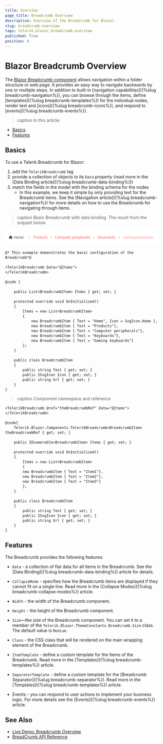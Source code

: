 ```yaml
---
title: Overview
page_title: Breadcrumb Overview
description: Overview of the Breadcrumb for Blazor.
slug: breadcrumb-overview
tags: telerik,blazor,breadcrumb,overview
published: True
position: 0
---
```


# Blazor Breadcrumb Overview

The <a href="https://www.telerik.com/blazor-ui/breadcrumb" target="_blank">Blazor Breadcrumb component</a> allows navigation within a folder structure or web page. It provides an easy way to navigate backwards by one or multiple steps. In addition to built-in [navigation capabilities]({%slug breadcrumb-navigation%}), you can browse through the items, define [templates]({%slug breadcrumb-templates%}) for the individual nodes, render text and [icons]({%slug breadcrumb-icons%}), and respond to [events]({%slug breadcrumb-events%}).

>caption In this article:

* [Basics](#basics)
* [Features](#features)


## Basics

To use a Telerik Breadcrumb for Blazor:

1. add the `TelerikBreadcrumb` tag
1. provide a collection of objects to its `Data` property (read more in the [Data Binding article]({%slug breadcrumb-data-binding%}))
1. match the fields in the model with the binding schema for the nodes
    * In this example, we keep it simple by only providing text for the Breadcrumb items. See the [Navigation article]({%slug breadcrumb-navigation%}) for more details on how to use the Breadcrumb for navigating through items.

>caption Basic Breadcrumb with data binding. The result from the snippet below.

![Breadcrumb for Blazor](images/breadcrumb-basic-example.png)

````CSHTML
@* This example demonstrates the basic configuration of the Breadcrumb*@

<TelerikBreadcrumb Data="@Items">
</TelerikBreadcrumb>

@code {

    public List<BreadcrumbItem> Items { get; set; }

    protected override void OnInitialized()
    {
        Items = new List<BreadcrumbItem>
        {
            new BreadcrumbItem { Text = "Home", Icon = SvgIcon.Home },
            new BreadcrumbItem { Text = "Products"},
            new BreadcrumbItem { Text = "Computer peripherals"},
            new BreadcrumbItem { Text = "Keyboards"},
            new BreadcrumbItem { Text = "Gaming keyboards"}
        };
    }

    public class BreadcrumbItem
    {
        public string Text { get; set; }
        public ISvgIcon Icon { get; set; }
        public string Url { get; set; }
    } 
}
````


>caption Component namespace and reference

````CSHTML
<TelerikBreadcrumb @ref="theBreadcrumbRef" Data="@Items">
</TelerikBreadcrumb>

@code{
    Telerik.Blazor.Components.TelerikBreadcrumb<BreadcrumbItem> theBreadcrumbRef { get; set; }

    public IEnumerable<BreadcrumbItem> Items { get; set; }

    protected override void OnInitialized()
    {
        Items = new List<BreadcrumbItem>
        {
        new BreadcrumbItem { Text = "Item1"},
        new BreadcrumbItem { Text = "Item2"},
        new BreadcrumbItem { Text = "Item3"}
        };
    }

    public class BreadcrumbItem
    {
        public string Text { get; set; }
        public ISvgIcon Icon { get; set; }
        public string Url { get; set; }
    }
}
````

## Features

The Breadcrumb provides the following features:

* `Data` - a collection of flat data for all items in the Breadcrumb. See the [Data Binding]({%slug breadcrumb-data-binding%}) article for details.

* `CollapseMode` - specifies how the Breadcrumb items are displayed if they cannot fit on a single line. Read more in the [Collapse Modes]({%slug breadcrumb-collapse-modes%}) article.

* `Width` - the width of the Breadcrumb component.

* `Height` - the height of the Breadcrumb component.

* `Size`&mdash;the size of the Breadcrumb component. You can set it to a member of the `Telerik.Blazor.ThemeConstants.Breadcrumb.Size` class. The default value is `Medium`.

* `Class` - the CSS class that will be rendered on the main wrapping element of the Breadcrumb.

* `ItemTemplate` - define a custom template for the Items of the Breadcrumb. Read more in the [Templates]({%slug breadcrumb-templates%}) article.

* `SeparatorTemplate` - define a custom template for the [Breadcrumb Separator]({%slug breadcrumb-separator%}). Read more in the [Templates]({%slug breadcrumb-templates%}) article.

* Events - you can respond to user actions to implement your business logic. For more details see the [Events]({%slug breadcrumb-events%}) article.

## See Also

* [Live Demo: Breadcrumb Overview](https://demos.telerik.com/blazor-ui/breadcrumb/overview)
* [BreadCrumb API Reference](/blazor-ui/api/Telerik.Blazor.Components.TelerikBreadcrumb-1)
